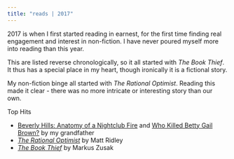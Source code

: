 ```yaml
---
title: "reads | 2017"
---
```


2017 is when I first started reading in earnest, for the first time finding real engagement and interest in non-fiction. I have never poured myself more into reading than this year.

This are listed reverse chronologically, so it all started with _The Book Thief_. It thus has a special place in my heart, though ironically it is a fictional story.

My non-fiction binge all started with _The Rational Optimist_. Reading this made it clear - there was no more intricate or interesting story than our own.

Top Hits

- [Beverly Hills: Anatomy of a Nightclub Fire](https://www.amazon.com/Beverly-Hills-Anatomy-Nightclub-Fire/dp/0990535169) and [Who Killed Betty Gail Brown?](https://www.amazon.com/dp/B07W62WLYK/ref=nav_timeline_asin?_encoding=UTF8&psc=1) by my grandfather
- [_The Rational Optimist_](https://www.amazon.com/dp/B003QP4BJM/ref=dp-kindle-redirect?_encoding=UTF8&btkr=1) by Matt Ridley
- [_The Book Thief_](https://www.amazon.com/Book-Thief-Markus-Zusak/dp/0375842209/ref=tmm_pap_swatch_0?_encoding=UTF8&qid=&sr=) by Markus Zusak
